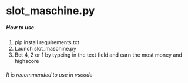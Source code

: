 # __slot_maschine.py__
##### How to use
1. pip install requirements.txt
2. Launch slot_maschine.py
3. Bet 4, 2 or 1 by typeing in the text field and earn the most money and highscore

###### It is recommended to use in vscode